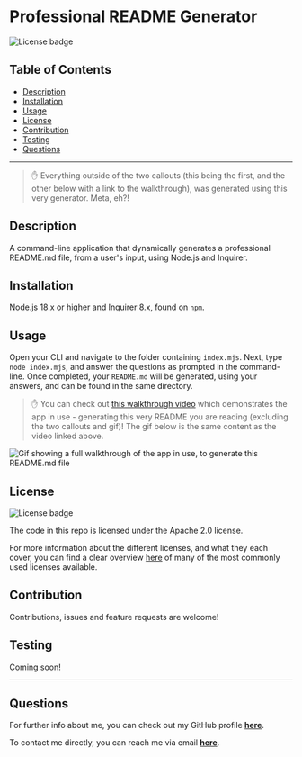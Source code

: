 # Professional README Generator

  <img src="https://img.shields.io/badge/License-Apache 2.0-4C4C9D?style=for-the-badge" alt="License badge" />

  ## Table of Contents

  - [Description](#Description)
  - [Installation](#Installation)
  - [Usage](#Usage)
  - [License](#License)
  - [Contribution](#Contribution)
  - [Testing](#Testing)
  - [Questions](#Questions)

  <hr>


  > :raised_hand: Everything outside of the two callouts (this being the first, and the other below with a link to the walkthrough), was generated using this very generator. Meta, eh?!


  ## Description
  A command-line application that dynamically generates a professional README.md file, from a user's input, using Node.js and Inquirer.

  ## Installation
  Node.js 18.x or higher and Inquirer 8.x, found on `npm`.

  ## Usage
  Open your CLI and navigate to the folder containing `index.mjs`. Next, type `node index.mjs`, and answer the questions as prompted in the command-line. Once completed, your `README.md` will be generated, using your answers, and can be found in the same directory.

  > :raised_hand: You can check out [this walkthrough video](https://youtu.be/8xXoBW6mb9A) which demonstrates the app in use - generating this very README you are reading (excluding the two callouts and gif)! The gif below is the same content as the video linked above.

  ![Gif showing a full walkthrough of the app in use, to generate this README.md file](./assets/screenshot.gif)

  ## License
  <img src="https://img.shields.io/badge/License-Apache 2.0-4C4C9D?style=flat-square" alt="License badge" />

  The code in this repo is licensed under the Apache 2.0 license.

  For more information about the different licenses, and what they each cover, you can find a clear overview [here](https://choosealicense.com/licenses/) of many of the most commonly used licenses available.

  ## Contribution
  Contributions, issues and feature requests are welcome!

  ## Testing
  Coming soon!

  <hr>

  ## Questions
  For further info about me, you can check out my GitHub profile [**here**](https://github.com/Agia).

  To contact me directly, you can reach me via email [**here**](mailto:fake@email.com).
